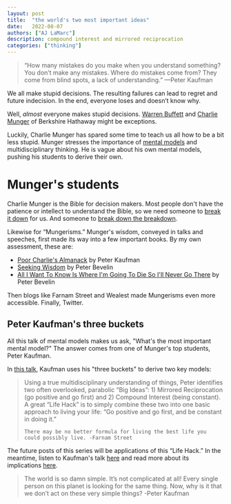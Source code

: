 ```yaml
---
layout: post
title:  "the world's two most important ideas"
date:   2022-08-07
authors: ["AJ LaMarc"]
description: compound interest and mirrored reciprocation
categories: ["thinking"]
---
```

<blockquote>
    “How many mistakes do you make when you understand something? You don’t make any mistakes. Where do mistakes come from? They come from blind spots, a lack of understanding.” —Peter Kaufman
</blockquote>

We all make stupid decisions. The resulting failures can lead to regret and future indecision. In the end, everyone loses and doesn’t know why.

Well, _almost_ everyone makes stupid decisions.  [Warren Buffett](https://en.wikipedia.org/wiki/Warren_Buffett) and [Charlie Munger](https://fs.blog/intellectual-giants/charlie-munger/) of Berkshire Hathaway might be exceptions.

Luckily, Charlie Munger has spared some time to teach us all how to be a bit less stupid. Munger stresses the importance of [mental models](https://fs.blog/mental-models/) and multidisciplinary thinking. He is vague about his own mental models, pushing his students to derive their own.
# Munger's students
Charlie Munger is the Bible for decision makers.  Most people don't have the patience or intellect to understand the Bible, so we need someone to [break it down](https://www.youtube.com/watch?v=f-wWBGo6a2w&list=PL22J3VaeABQD_IZs7y60I3lUrrFTzkpat&ab_channel=JordanBPeterson) for us.  And someone to [break down the breakdown](https://medium.com/be-a-brilliant-writer/this-forgotten-book-could-change-your-life-jordan-petersons-biblical-lectures-f01ae8ea4bf0).  

Likewise for “Mungerisms.” Munger's wisdom, conveyed in talks and speeches, first made its way into a few important books.  By my own assessment, these are:
- [Poor Charlie's Almanack](https://www.poorcharliesalmanack.com/pca.php) by Peter Kaufman
- [Seeking Wisdom](https://www.poorcharliesalmanack.com/seeking_wisdom.php) by Peter Bevelin
- [All I Want To Know Is Where I'm Going To Die So I'll Never Go There](https://www.poorcharliesalmanack.com/all_i_want_to_know.php) by Peter Bevelin

Then blogs like Farnam Street and Wealest made Mungerisms even more accessible.  Finally, Twitter.
## Peter Kaufman's three buckets
All this talk of mental models makes us ask, "What's the most important mental model?" The answer comes from one of Munger's top students, Peter Kaufman.

In [this talk](https://soundcloud.com/user-339685480/peter-kaufman-on-the-multi-disciplinary-approach-to-thinking), Kaufman uses his "three buckets" to derive two key models:

<blockquote>
    Using a true multidisciplinary understanding of things, Peter identifies two often overlooked, parabolic “Big Ideas”: 1) Mirrored Reciprocation (go positive and go first) and 2) Compound Interest (being constant). A great “Life Hack” is to simply combine these two into one basic approach to living your life: “Go positive and go first, and be constant in doing it.”

    There may be no better formula for living the best life you could possibly live. -Farnam Street
</blockquote>

The future posts of this series will be applications of this “Life Hack.” In the meantime, listen to Kaufman's talk [here](https://soundcloud.com/user-339685480/peter-kaufman-on-the-multi-disciplinary-approach-to-thinking) and read more about its implications [here](https://www.wealest.com/articles/slow-incremental-progress).

<blockquote>
    The world is so damn simple. It’s not complicated at all! Every single person on this planet is looking for the same thing. Now, why is it that we don’t act on these very simple things? -Peter Kaufman
</blockquote>